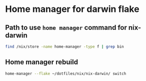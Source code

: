 # Home manager for darwin flake

## Path to use `home manager` command for nix-darwin

```bash
find /nix/store -name home-manager -type f | grep bin
```
## Home manager rebuild

```bash
home-manager --flake ~/dotfiles/nix/nix-darwin/ switch
```

